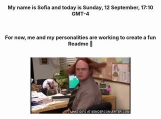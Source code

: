 


<div align="center">
<h3 >My name is Sofia and today is Sunday, 12 September, 17:10 GMT-4</h3><br>
<h3 >For now, me and my personalities are working to create a fun Readme 👋
</h3><br>
<img src='img/dwight.gif' alt='working...'/>
</div>

